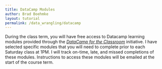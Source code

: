 ```yaml
---
title: DataCamp Modules
author: Brad Boehmke
layout: tutorial
permalink: /data_wrangling/datacamp
---
```


During the class term, you will have free access to Datacamp learning modules provided through the *[DataCamp for the Classroom](https://www.datacamp.com/groups/education)* initiative.  I have selected specific modules that you will need to complete prior to each Saturday class at 1PM.  I will track on-time, late, and missed completions of these modules.  Instructions to access these modules will be emailed at the start of the course term.
